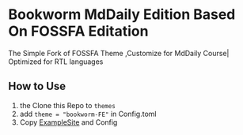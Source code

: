 # Bookworm MdDaily Edition Based On FOSSFA Editation

The Simple Fork of FOSSFA Theme ,Customize for MdDaily Course| Optimized for RTL languages

## How to Use

1. the Clone this Repo to `themes`
2. add `theme = "bookworm-FE"` in Config.toml
3. Copy [ExampleSite](https://github.com/mdpe-ir/MdCourse) and Config

